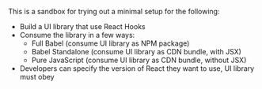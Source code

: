 This is a sandbox for trying out a minimal setup for the following:

- Build a UI library that use React Hooks
- Consume the library in a few ways:
   - Full Babel (consume UI library as NPM package)
   - Babel Standalone (consume UI library as CDN bundle, with JSX)
   - Pure JavaScript (consume UI library as CDN bundle, without JSX)
- Developers can specify the version of React they want to use, UI library must obey
